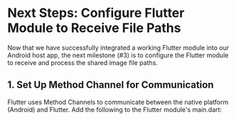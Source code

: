 # Next Steps: Configure Flutter Module to Receive File Paths

Now that we have successfully integrated a working Flutter module into our Android host app, the
next milestone (#3) is to configure the Flutter module to receive and process the shared image file
paths.

## 1. Set Up Method Channel for Communication

Flutter uses Method Channels to communicate between the native platform (Android) and Flutter. Add
the following to the Flutter module's main.dart:
